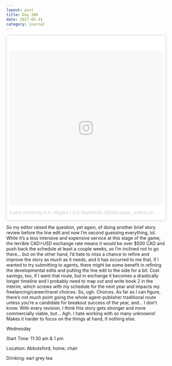 ```yaml
---
layout: post
title: Day 208
date: 2017-05-31
category: journal
---
```


<blockquote class="instagram-media" data-instgrm-version="7" style=" background:#FFF; border:0; border-radius:3px; box-shadow:0 0 1px 0 rgba(0,0,0,0.5),0 1px 10px 0 rgba(0,0,0,0.15); margin: 1px; max-width:658px; padding:0; width:99.375%; width:-webkit-calc(100% - 2px); width:calc(100% - 2px);"><div style="padding:8px;"> <div style=" background:#F8F8F8; line-height:0; margin-top:40px; padding:50.0% 0; text-align:center; width:100%;"> <div style=" background:url(data:image/png;base64,iVBORw0KGgoAAAANSUhEUgAAACwAAAAsCAMAAAApWqozAAAABGdBTUEAALGPC/xhBQAAAAFzUkdCAK7OHOkAAAAMUExURczMzPf399fX1+bm5mzY9AMAAADiSURBVDjLvZXbEsMgCES5/P8/t9FuRVCRmU73JWlzosgSIIZURCjo/ad+EQJJB4Hv8BFt+IDpQoCx1wjOSBFhh2XssxEIYn3ulI/6MNReE07UIWJEv8UEOWDS88LY97kqyTliJKKtuYBbruAyVh5wOHiXmpi5we58Ek028czwyuQdLKPG1Bkb4NnM+VeAnfHqn1k4+GPT6uGQcvu2h2OVuIf/gWUFyy8OWEpdyZSa3aVCqpVoVvzZZ2VTnn2wU8qzVjDDetO90GSy9mVLqtgYSy231MxrY6I2gGqjrTY0L8fxCxfCBbhWrsYYAAAAAElFTkSuQmCC); display:block; height:44px; margin:0 auto -44px; position:relative; top:-22px; width:44px;"></div></div><p style=" color:#c9c8cd; font-family:Arial,sans-serif; font-size:14px; line-height:17px; margin-bottom:0; margin-top:8px; overflow:hidden; padding:8px 0 7px; text-align:center; text-overflow:ellipsis; white-space:nowrap;"><a href="https://www.instagram.com/p/BTxYxjiFBHb/" style=" color:#c9c8cd; font-family:Arial,sans-serif; font-size:14px; font-style:normal; font-weight:normal; line-height:17px; text-decoration:none;" target="_blank">A post shared by K.A. Wiggins | 🇨🇦 bookaholic (@kaie.space_author)</a> on <time style=" font-family:Arial,sans-serif; font-size:14px; line-height:17px;" datetime="2017-05-07T00:52:00+00:00">May 6, 2017 at 5:52pm PDT</time></p></div></blockquote>
<script async defer src="//platform.instagram.com/en_US/embeds.js"></script>

So my editor raised the question, yet again, of doing another brief story review before the line edit and now I’m second guessing everything, lol. While it’s a less intensive and expensive service at this stage of the game, the terrible CAD>USD exchange rate means it would be over $500 CAD and push back the schedule at least a couple weeks, so I’m inclined not to go there… but on the other hand, I’d hate to miss a chance to refine and improve the story as much as it needs, and it has occurred to me that, if I wanted to try submitting to agents, there might be some benefit in refining the developmental edits and putting the line edit to the side for a bit. Cost savings, too, if I went that route, but in exchange it becomes a drastically longer timeline and I probably need to map out and write book 2 in the interim, which screws with my schedule for the next year and impacts my freelancing/career/travel choices. So, ugh. Choices. As far as I can figure, there’s not much point going the whole agent-publisher traditional route unless you’re a candidate for breakout success of the year, and… I don’t know. With every revision, I think this story gets stronger and more commercially viable, but… Agh. I hate working with so many unknowns! Makes it harder to focus on the things at hand, if nothing else.

Wednesday

Start Time: 11:30 am & 1 pm

Location: Abbotsford; home; chair

Drinking: earl grey tea
